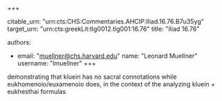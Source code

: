 +++


citable_urn: "urn:cts:CHS:Commentaries.AHCIP:Iliad.16.76.B7u35yg"
target_urn: "urn:cts:greekLit:tlg0012.tlg001:16.76"
title: "Iliad 16.76"

authors:
- email: "muellner@chs.harvard.edu"
  name: "Leonard Muellner"
  username: "lmuellner"
+++

<p>demonstrating that kluein has no sacral connotations while eukhomenoio/euxamenoio does, in the context of the analyzing kluein + eukhesthai formulas</p>